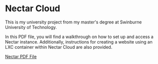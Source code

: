 # Nectar Cloud
This is my university project from my master's degree at Swinburne University of Technology.

In this PDF file, you will find a walkthrough on how to set up and access a Nectar instance. Additionally, instructions for creating a website using an LXC container within Nectar Cloud are also provided.

<a href="Nectar.pdf" class="image fit" type="application/pdf">Nectar PDF File</a>
